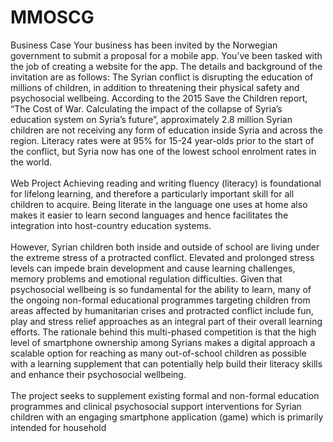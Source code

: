 # MMOSCG
Business Case
Your business has been invited by the Norwegian government to submit a proposal for a mobile app. 
You’ve been tasked with the job of creating a website for the app. The details and background of the 
invitation are as follows: 
The Syrian conflict is disrupting the education of millions of children, in addition to threatening their 
physical safety and psychosocial wellbeing. According to the 2015 Save the Children report, “The Cost of 
War. Calculating the impact of the collapse of Syria’s education system on Syria’s future”, approximately 
2.8 million Syrian children are not receiving any form of education inside Syria and across the region. 
Literacy rates were at 95% for 15-24 year-olds prior to the start of the conflict, but Syria now has one of 
the lowest school enrolment rates in the world.<br><br>
Web Project
Achieving reading and writing fluency (literacy) is foundational for lifelong learning, and therefore a 
particularly important skill for all children to acquire. Being literate in the language one uses at home 
also makes it easier to learn second languages and hence facilitates the integration into host-country 
education systems.<br><br>
However, Syrian children both inside and outside of school are living under the extreme stress of a 
protracted conflict. Elevated and prolonged stress levels can impede brain development and cause 
learning challenges, memory problems and emotional regulation difficulties. Given that psychosocial 
wellbeing is so fundamental for the ability to learn, many of the ongoing non-formal educational 
programmes targeting children from areas affected by humanitarian crises and protracted conflict 
include fun, play and stress relief approaches as an integral part of their overall learning efforts.
The rationale behind this multi-phased competition is that the high level of smartphone ownership 
among Syrians makes a digital approach a scalable option for reaching as many out-of-school children as 
possible with a learning supplement that can potentially help build their literacy skills and enhance their 
psychosocial wellbeing.<br><br>
The project seeks to supplement existing formal and non-formal education programmes and clinical 
psychosocial support interventions for Syrian children with an engaging smartphone application (game) 
which is primarily intended for household 
